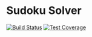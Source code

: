 Sudoku Solver
=============

[![Build Status](https://drone.albertyw.com/api/badges/albertyw/sudoku/status.svg)](https://drone.albertyw.com/albertyw/sudoku)
[![Test Coverage](https://api.codeclimate.com/v1/badges/8d40e6c001733f2987a7/test_coverage)](https://codeclimate.com/github/albertyw/sudoku/test_coverage)
